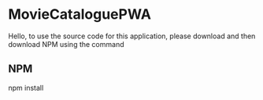 # MovieCataloguePWA

Hello, to use the source code for this application, please download and then download NPM using the command

## NPM
npm install
